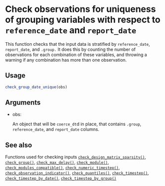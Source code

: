 # Check observations for uniqueness of grouping variables with respect to `reference_date` and `report_date`

This function checks that the input data is stratified by
`reference_date`, `report_date`, and `.group.` It does this by counting
the number of observations for each combination of these variables, and
throwing a warning if any combination has more than one observation.

## Usage

``` r
check_group_date_unique(obs)
```

## Arguments

- obs:

  An object that will be `coerce_dt`d in place, that contains `.group`,
  `reference_date`, and `report_date` columns.

## See also

Functions used for checking inputs
[`check_design_matrix_sparsity()`](https://package.epinowcast.org/dev/reference/check_design_matrix_sparsity.md),
[`check_group()`](https://package.epinowcast.org/dev/reference/check_group.md),
[`check_max_delay()`](https://package.epinowcast.org/dev/reference/check_max_delay.md),
[`check_module()`](https://package.epinowcast.org/dev/reference/check_module.md),
[`check_modules_compatible()`](https://package.epinowcast.org/dev/reference/check_modules_compatible.md),
[`check_numeric_timestep()`](https://package.epinowcast.org/dev/reference/check_numeric_timestep.md),
[`check_observation_indicator()`](https://package.epinowcast.org/dev/reference/check_observation_indicator.md),
[`check_quantiles()`](https://package.epinowcast.org/dev/reference/check_quantiles.md),
[`check_timestep()`](https://package.epinowcast.org/dev/reference/check_timestep.md),
[`check_timestep_by_date()`](https://package.epinowcast.org/dev/reference/check_timestep_by_date.md),
[`check_timestep_by_group()`](https://package.epinowcast.org/dev/reference/check_timestep_by_group.md)
